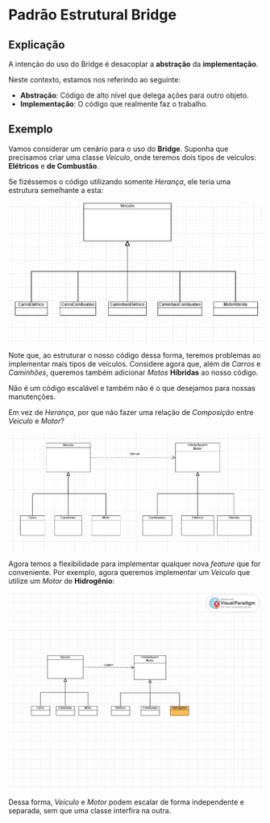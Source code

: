 # Padrão Estrutural Bridge

## Explicação
A intenção do uso do Bridge é desacoplar a **abstração** da **implementação**.

Neste contexto, estamos nos referindo ao seguinte:

- **Abstração**: Código de alto nível que delega ações para outro objeto.
- **Implementação**: O código que realmente faz o trabalho.

## Exemplo
Vamos considerar um cenário para o uso do **Bridge**. Suponha que precisamos criar uma classe *Veiculo*, onde teremos dois tipos de veículos: **Elétricos** e **de Combustão**.

Se fizéssemos o código utilizando somente *Herança*, ele teria uma estrutura semelhante a esta:

![Problem-Bridge](imagens/problem.png)

Note que, ao estruturar o nosso código dessa forma, teremos problemas ao implementar mais tipos de veículos. Considere agora que, além de *Carros* e *Caminhões*, queremos também adicionar *Motos* **Híbridas** ao nosso código.

Não é um código escalável e também não é o que desejamos para nossas manutenções.

Em vez de *Herança*, por que não fazer uma relação de *Composição* entre *Veiculo* e *Motor*?

![Solution-Bridge](imagens/solution.png)

Agora temos a flexibilidade para implementar qualquer nova *feature* que for conveniente. Por exemplo, agora queremos implementar um *Veiculo* que utilize um *Motor* de **Hidrogênio**:

![Solution-Bridge](imagens/solution2.png)

Dessa forma, *Veiculo* e *Motor* podem escalar de forma independente e separada, sem que uma classe interfira na outra.
